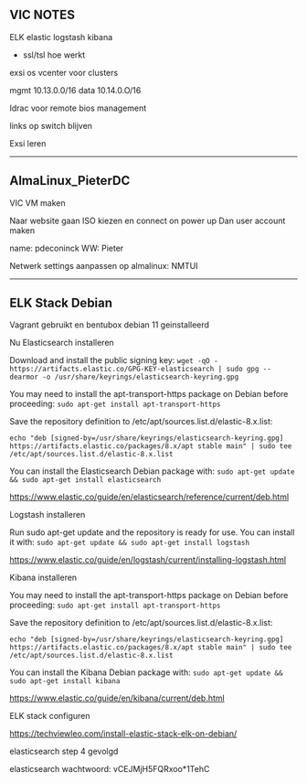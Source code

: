 VIC NOTES
----------
ELK elastic logstash kibana 
- ssl/tsl hoe werkt

exsi os 
vcenter voor clusters

mgmt 10.13.0.0/16
data 10.14.0.O/16

Idrac voor remote bios management

links op switch blijven

Exsi leren


----------
AlmaLinux_PieterDC
----------
VIC VM maken

Naar website gaan 
ISO kiezen en connect on power up
Dan user account maken

name: pdeconinck
WW: Pieter

Netwerk settings aanpassen op almalinux: NMTUI

----------
ELK Stack Debian
----------

Vagrant gebruikt en bentubox debian 11
geinstalleerd

Nu Elasticsearch installeren

Download and install the public signing key:
``wget -qO - https://artifacts.elastic.co/GPG-KEY-elasticsearch | sudo gpg --dearmor -o /usr/share/keyrings/elasticsearch-keyring.gpg``

You may need to install the apt-transport-https package on Debian before proceeding:
``sudo apt-get install apt-transport-https``

Save the repository definition to /etc/apt/sources.list.d/elastic-8.x.list:

``echo "deb [signed-by=/usr/share/keyrings/elasticsearch-keyring.gpg] https://artifacts.elastic.co/packages/8.x/apt stable main" | sudo tee /etc/apt/sources.list.d/elastic-8.x.list``

You can install the Elasticsearch Debian package with:
``sudo apt-get update && sudo apt-get install elasticsearch``

https://www.elastic.co/guide/en/elasticsearch/reference/current/deb.html


Logstash installeren

Run sudo apt-get update and the repository is ready for use. You can install it with:
``sudo apt-get update && sudo apt-get install logstash``

https://www.elastic.co/guide/en/logstash/current/installing-logstash.html

Kibana installeren

You may need to install the apt-transport-https package on Debian before proceeding:
``sudo apt-get install apt-transport-https``

Save the repository definition to /etc/apt/sources.list.d/elastic-8.x.list:

``echo "deb [signed-by=/usr/share/keyrings/elasticsearch-keyring.gpg] https://artifacts.elastic.co/packages/8.x/apt stable main" | sudo tee /etc/apt/sources.list.d/elastic-8.x.list``

You can install the Kibana Debian package with:
``sudo apt-get update && sudo apt-get install kibana``

https://www.elastic.co/guide/en/kibana/current/deb.html




ELK stack configuren

https://techviewleo.com/install-elastic-stack-elk-on-debian/

elasticsearch step 4 gevolgd

elasticsearch wachtwoord: vCEJMjH5FQRxoo*1TehC



